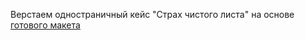 
Верстаем одностраничный кейс "Страх чистого листа" на основе <a href="https://www.figma.com/file/vYJfYCZUddsUQUCYUktcID/%231-С-чистого-листа/duplicate?type=design&node-id=0-1&mode=design" target="_blank">готового макета</a>